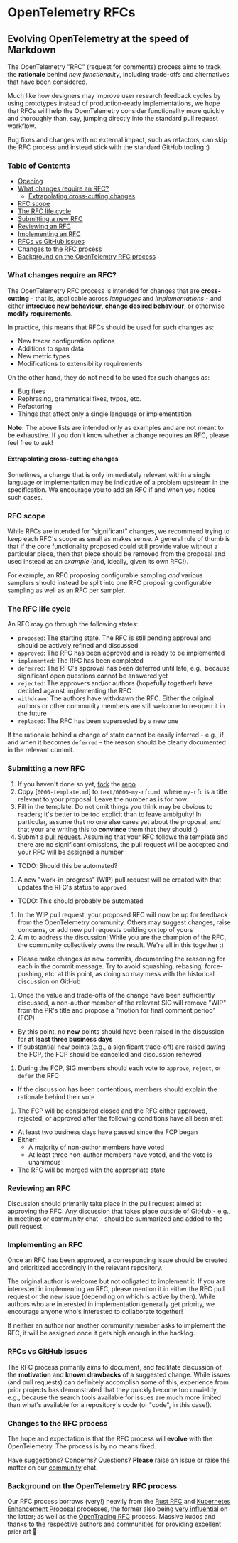 # OpenTelemetry RFCs
## Evolving OpenTelemetry at the speed of Markdown

The OpenTelemetry "RFC" (request for comments) process aims to track the **rationale** behind *new functionality*, including trade-offs and alternatives that have been considered.

Much like how designers may improve user research feedback cycles by using prototypes instead of production-ready implementations, we hope that RFCs will help the OpenTelemetry consider functionality more quickly and thoroughly than, say, jumping directly into the standard pull request workflow.

Bug fixes and changes with no external impact, such as refactors, can skip the RFC process and instead stick with the standard GitHub tooling :)

### Table of Contents

* [Opening](#opentelemetry-rfcs)
* [What changes require an RFC?](#what-changes-require-an-rfc)
  * [Extrapolating cross-cutting changes](#extrapolating-cross-cutting-changes)
* [RFC scope](#rfc-scope)
* [The RFC life cycle](#the-rfc-life-cycle)
* [Submitting a new RFC](#submitting-a-new-rfc)
* [Reviewing an RFC](#reviewing-an-rfc)
* [Implementing an RFC](#implementing-an-rfc)
* [RFCs vs GitHub issues](#rfcs-vs-github-issues)
* [Changes to the RFC process](#changes-to-the-rfc-process)
* [Background on the OpenTelemtry RFC process](#background-on-the-opentelemetry-rfc-process)

### What changes require an RFC?

The OpenTelemetry RFC process is intended for changes that are **cross-cutting** - that is, applicable across *languages* and *implementations* - and either **introduce new behaviour**, **change desired behaviour**, or otherwise **modify requirements**.

In practice, this means that RFCs should be used for such changes as:

* New tracer configuration options
* Additions to span data
* New metric types
* Modifications to extensibility requirements

On the other hand, they do not need to be used for such changes as:

* Bug fixes
* Rephrasing, grammatical fixes, typos, etc.
* Refactoring
* Things that affect only a single language or implementation

**Note:** The above lists are intended only as examples and are not meant to be exhaustive. If you don't know whether a change requires an RFC, please feel free to ask!

#### Extrapolating cross-cutting changes

Sometimes, a change that is only immediately relevant within a single language or implementation may be indicative of a problem upstream in the specification. We encourage you to add an RFC if and when you notice such cases.

### RFC scope

While RFCs are intended for "significant" changes, we recommend trying to keep each RFC's scope as small as makes sense. A general rule of thumb is that if the core functionality proposed could still provide value without a particular piece, then that piece should be removed from the proposal and used instead as an *example* (and, ideally, given its own RFC!).

For example, an RFC proposing configurable sampling *and* various samplers should instead be split into one RFC proposing configurable sampling as well as an RFC per sampler.

### The RFC life cycle

An RFC may go through the following states:

* `proposed`: The starting state. The RFC is still pending approval and should be actively refined and discussed
* `approved`: The RFC has been approved and is ready to be implemented
* `implemented`: The RFC has been completed
* `deferred`: The RFC's approval has been deferred until late, e.g., because significant open questions cannot be answered yet
* `rejected`: The approvers and/or authors (hopefully together!) have decided against implementing the RFC
* `withdrawn`: The authors have withdrawn the RFC. Either the original authors or other community members are still welcome to re-open it in the future
* `replaced`: The RFC has been superseded by a new one

If the rationale behind a change of state cannot be easily inferred - e.g., if and when it becomes `deferred` - the reason should be clearly documented in the relevant commit.

### Submitting a new RFC

1. If you haven't done so yet, [fork](https://help.github.com/en/articles/fork-a-repo) the [repo](https://github.com/open-telemetry/rfcs)
1. Copy [`0000-template.md`] to `text/0000-my-rfc.md`, where `my-rfc` is a title relevant to your proposal. Leave the number as is for now.
1. Fill in the template. Do not omit things you think may be obvious to readers; it's better to be too explicit than to leave ambiguity! In particular, assume that no one else cares yet about the proposal, and that your are writing this to **convince** them that they should :)
1. Submit a [pull request](https://github.com/open-telemetry/compare). Assuming that your RFC follows the template and there are no significant omissions, the pull request will be accepted and your RFC will be assigned a number
  * TODO: Should this be automated?
1. A new "work-in-progress" (WIP) pull request will be created with that updates the RFC's status to `approved`
  * TODO: This should probably be automated
1. In the WIP pull request, your proposed RFC will now be up for feedback from the OpenTelemetry community. Others may suggest changes, raise concerns, or add new pull requests building on top of yours
1. Aim to address the discussion! While you are the champion of the RFC, the community collectively owns the result. We're all in this together :)
  * Please make changes as new commits, documenting the reasoning for each in the commit message. Try to avoid squashing, rebasing, force-pushing, etc. at this point, as doing so may mess with the historical discussion on GitHub
1. Once the value and trade-offs of the change have been sufficiently discussed, a non-author member of the relevant SIG will remove "WIP" from the PR's title and propose a "motion for final comment period" (FCP)
  * By this point, no **new** points should have been raised in the discussion for **at least three business days**
  * If substantial new points (e.g., a significant trade-off) are raised *during* the FCP, the FCP should be cancelled and discussion renewed
1. During the FCP, SIG members should each vote to `approve`, `reject`, or `defer` the RFC
  * If the discussion has been contentious, members should explain the rationale behind their vote
1. The FCP will be considered closed and the RFC either approved, rejected, or approved after the following conditions have all been met:
  * At least two business days have passed since the FCP began
  * Either:
    * A majority of non-author members have voted
    * At least three non-author members have voted, and the vote is unanimous
* The RFC will be merged with the appropriate state

### Reviewing an RFC

Discussion should primarily take place in the pull request aimed at approving the RFC. Any discussion that takes place outside of GitHub - e.g., in meetings or community chat - should be summarized and added to the pull request.

### Implementing an RFC

Once an RFC has been approved, a corresponding issue should be created and prioritized accordingly in the relevant repository.

The original author is welcome but not obligated to implement it. If you are interested in implementing an RFC, please mention it in either the RFC pull request or the new issue (depending on which is active by then). While authors who are interested in implementation generally get priority, we encourage anyone who's interested to collaborate together!

If neither an author nor another community member asks to implement the RFC, it will be assigned once it gets high enough in the backlog.

### RFCs vs GitHub issues

The RFC process primarily aims to document, and facilitate discussion of, the **motivation** and **known drawbacks** of a suggested change. While issues (and pull requests) can definitely accomplish some of this, experience from prior projects has demonstrated that they quickly become too unwieldy, e.g., because the search tools available for issues are much more limited than what's available for a repository's code (or "code", in this case!).

### Changes to the RFC process

The hope and expectation is that the RFC process will **evolve** with the OpenTelemetry. The process is by no means fixed.

Have suggestions? Concerns? Questions? **Please** raise an issue or raise the matter on our [community](https://github.com/open-telemetry/community) chat.

### Background on the OpenTelemetry RFC process

Our RFC process borrows (very!) heavily from the [Rust RFC](https://github.com/rust-lang/rfcs) and [Kubernetes Enhancement Proposal](https://github.com/kubernetes/enhancements) processes, the former also being [very influential](https://github.com/kubernetes/enhancements/blob/master/keps/0001-kubernetes-enhancement-proposal-process.md#prior-art) on the latter; as well as the [OpenTracing RFC](https://github.com/opentracing/specification/tree/master/rfc) process. Massive kudos and thanks to the respective authors and communities for providing excellent prior art 💖
